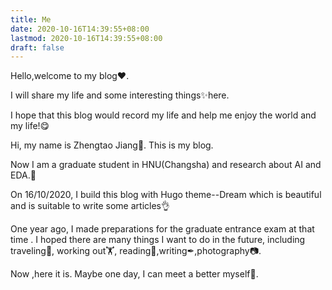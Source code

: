 ```yaml
---
title: Me
date: 2020-10-16T14:39:55+08:00
lastmod: 2020-10-16T14:39:55+08:00
draft: false
---
```


Hello,welcome to my blog❤.

I will share my life and some interesting things✨here.

I hope that this blog would record my life and help me enjoy the world and my life!😋

<!--more-->

Hi, my name is Zhengtao Jiang👦. This is my blog.

Now I am a graduate student in HNU(Changsha) and research about AI and EDA.💪

On 16/10/2020, I build this blog with Hugo theme--Dream which is beautiful and is suitable to write some articles👌

One year ago, I made preparations for the graduate entrance exam at that time . I hoped there are  many things I want to do in the future,  including traveling🚄, working out🏋, reading📕,writing✒,photography📷.

Now ,here it is. Maybe one day, I can meet a better myself👏.

